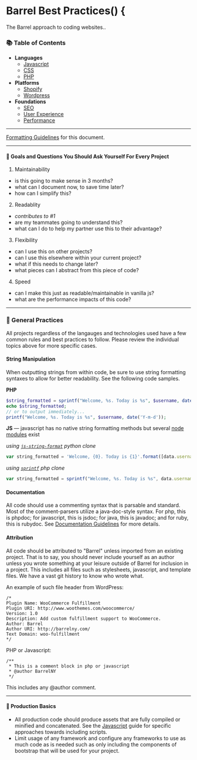 # Barrel Best Practices() {

The Barrel approach to coding websites..

### 📚 Table of Contents
- **Languages**
    - [Javascript](/languages/javascript.md)
    - [CSS](/languages/css.md)
    - [PHP](/languages/php.md)
- **Platforms**
    - [Shopify](/platforms/shopify.md)
    - [Wordpress](/platforms/wordpress.md)
- **Foundations**
    - [SEO](/foundations/seo.md)
    - [User Experience](/foundations/seo.md)
    - [Performance](/foundations/seo.md)

* * *

[Formatting Guidelines](formatting-guidelines.md) for this document.

* * *

#### 📍 Goals and Questions You Should Ask Yourself For Every Project
1. Maintainability 
  - is this going to make sense in 3 months?
  - what can I document now, to save time later?
  - how can I simplify this?
2. Readablity
  - *contributes to \#1*
  - are my teammates going to understand this?
  - what can I do to help my partner use this to their advantage?
3. Flexibility
  - can I use this on other projects?
  - can I use this elsewhere within your current project?
  - what if this needs to change later?
  - what pieces can I abstract from this piece of code?
4. Speed
  - can I make this just as readable/maintainable in vanilla js?
  - what are the performance impacts of this code?

* * *

### 📍 General Practices
All projects regardless of the langauges and technologies used have a few common rules and best practices to follow. Please review the individual topics above for more specific cases.


#### String Manipulation
When outputting strings from within code, be sure to use string formatting syntaxes to allow for better readability. See the following code samples.

**PHP**
```php
$string_formatted = sprintf("Welcome, %s. Today is %s", $username, date('Y-m-d'));
echo $string_formatted;
// or to output immediately...
printf("Welcome, %s. Today is %s", $username, date('Y-m-d'));
```

**JS** — javascript has no native string formatting methods but several [node modules](https://www.npmjs.com/search?q=string+format) exist

*using [`js-string-format`](https://www.npmjs.com/package/js-string-format) python clone*

```javascript
var string_formatted = 'Welcome, {0}. Today is {1}'.format([data.username, new Date().toString()])
```

*using [`sprintf`](https://github.com/alexei/sprintf.js) php clone*
```javascript
var string_formatted = sprintf("Welcome, %s. Today is %s", data.username, new Date().toString());
```

#### Documentation
All code should use a commenting syntax that is parsable and standard. Most of the comment-parsers utilize a java-doc-style syntax. For php, this is phpdoc; for javascript, this is jsdoc; for java, this is javadoc; and for ruby, this is rubydoc. See [Documentation Guidelines](documentation.md) for more details.

#### Attribution
All code should be attributed to "Barrel" unless imported from an existing project. That is to say, you should never include yourself as an author unless you wrote something at your leisure outside of Barrel for inclusion in a project. This includes all files such as stylesheets, javascript, and template files. We have a vast git history to know who wrote what.

An example of such file header from WordPress:
```
/*
Plugin Name: WooCommerce Fulfillment
Plugin URI: http://www.woothemes.com/woocommerce/
Version: 1.0
Description: Add custom fulfillment support to WooCommerce.
Author: Barrel
Author URI: http://barrelny.com/
Text Domain: woo-fulfillment
*/
```
PHP or Javascript:
```
/**
 * This is a comment block in php or javascript
 * @author BarrelNY
 */
```

This includes any @author comment.

* * *

#### 📍 Production Basics

* All production code should produce assets that are fully compiled or minified and concatenated. See the [Javascript](javascript.md) guide for specific approaches towards including scripts.
* Limit usage of any framework and configure any frameworks to use as much code as is needed such as only including the components of bootstrap that will be used for your project.
